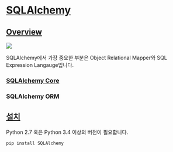 # [SQLAlchemy](https://docs.sqlalchemy.org/en/13/)

## [Overview](https://docs.sqlalchemy.org/en/13/intro.html)

![](https://docs.sqlalchemy.org/en/13/_images/sqla_arch_small.png)

SQLAlchemy에서 가장 중요한 부분은 Object Relational Mapper와 SQL Expression Langauge입니다.

### [SQLAlchemy Core](./sqlalchemy-core/sql-expression-language-tutorial.md)

### SQLAlchemy ORM

## [설치](https://docs.sqlalchemy.org/en/13/intro.html#installation)

Python 2.7 혹은 Python 3.4 이상의 버전이 필요합니다.

```shell
pip install SQLAlchemy
```

